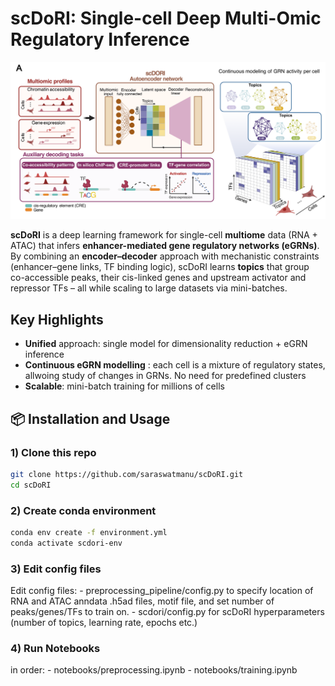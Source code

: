 # scDoRI: Single-cell Deep Multi-Omic Regulatory Inference

![scDoRI Schematic](docs/_static/scdori_schematic_main.png)

**scDoRI** is a deep learning framework for single-cell **multiome** data (RNA + ATAC) that infers **enhancer-mediated gene regulatory networks (eGRNs)**. By combining an **encoder–decoder** approach with mechanistic constraints (enhancer–gene links, TF binding logic), scDoRI learns **topics** that group co-accessible peaks, their cis-linked genes and upstream activator and repressor TFs – all while scaling to large datasets via mini-batches.

## Key Highlights

- **Unified** approach: single model for dimensionality reduction + eGRN inference
- **Continuous eGRN modelling** : each cell is a mixture of regulatory states, allwoing study of changes in GRNs. No need for predefined clusters  
- **Scalable**: mini-batch training for millions of cells
  
## 📦 Installation and Usage


### 1) Clone this repo
```bash
git clone https://github.com/saraswatmanu/scDoRI.git
cd scDoRI
```

### 2) Create conda environment
```bash
conda env create -f environment.yml
conda activate scdori-env
```
### 3) Edit config files
Edit config files: - preprocessing_pipeline/config.py to specify location of RNA and ATAC anndata .h5ad files, motif file, and set number of peaks/genes/TFs to train on. - scdori/config.py for scDoRI hyperparameters (number of topics, learning rate, epochs etc.)

### 4) Run Notebooks
in order: - notebooks/preprocessing.ipynb - notebooks/training.ipynb
